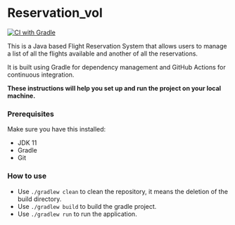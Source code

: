 # Reservation_vol
[![CI with Gradle](https://github.com/Nouhamk/Reservation_vol/actions/workflows/gradle.yml/badge.svg)](https://github.com/Nouhamk/Reservation_vol/actions/workflows/gradle.yml)

This is a Java based Flight Reservation System that allows users to manage a list of all the flights available and another of all the reservations.

It is built using Gradle for dependency management and GitHub Actions for continuous integration.

**These instructions will help you set up and run the project on your local machine.**

### Prerequisites
Make sure you have this installed:
- JDK 11
- Gradle
- Git

### How to use
- Use `./gradlew clean` to clean the repository, it means the deletion of the build directory.
- Use `./gradlew build` to build the gradle project.
- Use `./gradlew run` to run the application.


